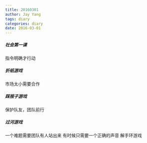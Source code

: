 ```yaml
---
title: 20160301
author: Jay Yang
tags: diary
categories: diary
date: 2016-03-01
---
```


##### 社会第一课

指令明确才行动

##### 折纸游戏

市场太小需要合作

##### 踩报子游戏

保护队友，团队前行

##### 过河游戏

一个难题需要团队有人站出来
有时候只需要一个正确的声音
解手环游戏
